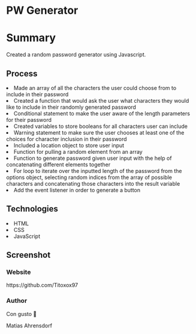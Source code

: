 # PW Generator

<h1>Summary</h1>
<p>Created a random password generator using Javascript.<p>

<h2>Process</h2>
<p> 
<li> Made an array of all the characters the user could choose from to include in their password</li>
<li>Created a function that would ask the user what characters they would like to include in their randomly generated password</li>
<li>Conditional statement to make the user aware of the length parameters for their password</li>
<li>Created variables to store booleans for all characters user can include</li>
<li>Warning statement to make sure the user chooses at least one of the choices for character inclusion in their password</li>
<li>Included a location object to store user input</li>
<li>Function for pulling a random element from an array</li>
<li>Function to generate password given user input with the help of concatenating different elements together</li>
<li>For loop to iterate over the inputted length of the password from the options object, selecting random indices from the array of possible characters and concatenating those characters into the result variable</li>
<li>Add the event listener in order to generate a button</li>
</p>

## Technologies

<li>HTML</li>
<li>CSS</li>
<li>JavaScript</li>

## Screenshot



<h3>Website</h3>
<p>https://github.com/Titoxox97</p>

<h3>Author</h3>
<p>Con gusto 🐙</p>
<p>Matias Ahrensdorf</p>
